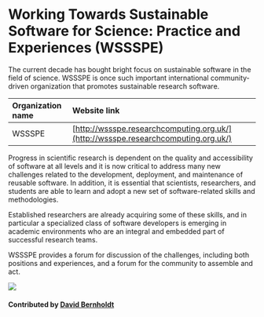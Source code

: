 # Working Towards Sustainable Software for Science: Practice and Experiences (WSSSPE)

The current decade has bought bright focus on sustainable software in the field of science. WSSSPE is once such important international community-driven organization that promotes sustainable research software.


**Organization name** | **Website link** 
:--- | :--- 
WSSSPE  | [http://wssspe.researchcomputing.org.uk/](http://wssspe.researchcomputing.org.uk/)

Progress in scientific research is dependent on the quality and accessibility of software at all levels and it is now critical to address many new challenges related to the development, deployment, and maintenance of reusable software. In addition, it is essential that scientists, researchers, and students are able to learn and adopt a new set of software-related skills and methodologies.

Established researchers are already acquiring some of these skills, and in particular a specialized class of software developers is emerging in academic environments who are an integral and embedded part of successful research teams.

WSSSPE provides a forum for discussion of the challenges, including both positions and experiences, and a forum for the community to assemble and act.

<img src='https://github.com/betterscientificsoftware/images/blob/master/WSSSPE_logo_square_low.png' class='logo' />

<!--- Too large
![alt text](http://wssspe.researchcomputing.org.uk/wp-content/uploads/2016/11/Working_WSSSPE_square_low.png "WSSSPE theme logo")
--->

#### Contributed by [David Bernholdt](http://github.com/bernhold)

<!---
Publish: yes
Categories: Collaboration
Topics: Projects and organizations, conferences and workshops
Tags: workshop-series
Level: 2
Prerequisites: defaults
Aggregate: none
--->
